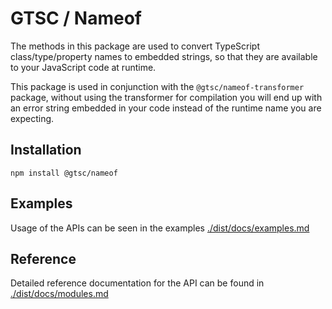 # GTSC / Nameof

The methods in this package are used to convert TypeScript class/type/property names to embedded strings, so that they are available to your JavaScript code at runtime.

This package is used in conjunction with the `@gtsc/nameof-transformer` package, without using the transformer for compilation you will end up with an error string embedded in your code instead of the runtime name you are expecting.

## Installation

```shell
npm install @gtsc/nameof
```

## Examples

Usage of the APIs can be seen in the examples [./dist/docs/examples.md](./dist/docs/examples.md)

## Reference

Detailed reference documentation for the API can be found in [./dist/docs/modules.md](./dist/docs/modules.md)
